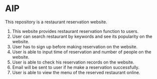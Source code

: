 # AIP
This repository is a restaurant reservation website.

1. This website provides restaurant reservation function to users.
2. User can search restaurant by keywords and see its popularity on the website.
3. User has to sign up before making reservation on the website. 
4. User is able to input time of reservation and number of people on the website. 
5. User is able to check his reservation records on the website.
6. Email will be sent to user if he make a reservation successfully. 
7. User is able to view the menu of the reserved restaurant online.
